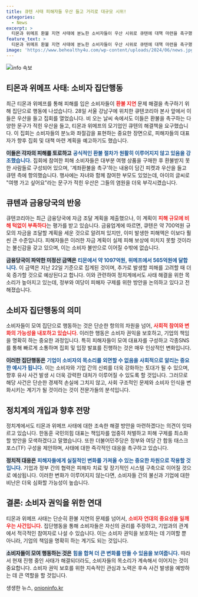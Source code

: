 ```yaml
---
title: 큐텐 사태 피해자들 우산 들고 거리로 대규모 시위!
categories:
  - News
excerpt: >
  티몬과 위메프 환불 지연 사태에 분노한 소비자들이 우산 시위로 큐텐에 대책 마련을 촉구했습니다. 금융당국의 자금 계획은 턱없이 부족하다는 지적이 이어지며 정치권에서도 해결 방안 모색에 나섰습니다.
feature_text: >
  티몬과 위메프 환불 지연 사태에 분노한 소비자들이 우산 시위로 큐텐에 대책 마련을 촉구했습니다. 금융당국의 자금 계획은 턱없이 부족하다는 지적이 이어지며 정치권에서도 해결 방안 모색에 나섰습니다.
image: 'https://www.behealthy4u.com/wp-content/uploads/2024/06/news.jpg'
---
```


<p><img src="https://www.behealthy4u.com/wp-content/uploads/2024/06/news.jpg" alt="info 속보" /></p>

<h2 data-ke-size="size26">티몬과 위메프 사태: 소비자 집단행동</h2>

<p data-ke-size="size16">최근 티몬과 위메프를 통해 피해를 입은 소비자들이 <b><span style="color: #ee2323;">환불 지연</span></b> 문제 해결을 촉구하기 위해 집단으로 행동에 나섰습니다. 28일 서울 강남구에 위치한 큐텐코리아 본사 앞에서 이들은 우산을 들고 집회를 열었습니다. 비 오는 날씨 속에서도 이들은 환불을 촉구하는 다양한 문구가 적힌 우산을 들고, 티몬과 위메프의 모기업인 큐텐의 해결책을 요구했습니다. 이 집회는 소비자들의 분노와 좌절감을 표현하는 중요한 장면으로, 피해자들의 대표자가 향후 집회 및 대책 마련 계획을 예고하기도 했습니다.</p>

<p data-ke-size="size16"></p>

<p><b><span style="background-color: #21538527;">이들은 각자의 피해를 토로하고</span></b> <b><span style="color: #1a5490;">공식적인 환불 절차가 원활히 이루어지지 않고 있음을 강조했습니다.</span></b> 집회에 참여한 피해 소비자들은 대부분 여행 상품을 구매한 후 환불받지 못한 사람들로 구성되어 있으며, '계좌환불을 촉구'하는 내용이 담긴 피켓과 우산을 들고 큐텐 측에 항의했습니다. 행사에는 자녀와 함께 참여한 부모도 있었는데, 아이의 글씨로 "여행 가고 싶어요"라는 문구가 적힌 우산은 그들의 염원을 더욱 부각시켰습니다.</p></p>

<p data-ke-size="size16"></p>

<h2 data-ke-size="size26">큐텐과 금융당국의 반응</h2>

<p data-ke-size="size16">큐텐코리아는 최근 금융당국에 자금 조달 계획을 제출했으나, 이 계획이 <b><span style="color: #ee2323;">피해 규모에 비해 턱없이 부족하다</span></b>는 평가를 받고 있습니다. 금융업계에 따르면, 큐텐은 약 700억원 규모의 자금을 조달할 계획을 세운 것으로 알려져 있지만, 이미 발생한 피해액은 이보다 훨씬 큰 수준입니다. 피해자들은 이러한 자금 계획이 실제 피해 보상에 미치지 못할 것이라는 불신감을 갖고 있으며, 이는 소비자 불만으로 이어질 수밖에 없습니다.</p>

<p data-ke-size="size16"></p>

<p><b><span style="background-color: #21538527;">금융당국이 파악한 미정산 금액은</span></b> <b><span style="color: #1a5490;">티몬에서 약 1097억원, 위메프에서 565억원에 달합니다.</span></b> 이 금액은 지난 22일 기준으로 집계된 것이며, 추가로 발생할 피해를 고려할 때 더욱 증가할 것으로 예상된다고 합니다. 이와 관련하여 정치계에서도 사태 해결을 위한 목소리가 높아지고 있는데, 정부와 여당이 피해자 구제를 위한 방안을 논의하고 있다고 전해졌습니다.</p></p>

<p data-ke-size="size16"></p>

<h2 data-ke-size="size26">소비자 집단행동의 의미</h2>

<p data-ke-size="size16">소비자들이 모여 집단으로 행동하는 것은 단순한 항의의 차원을 넘어, <b><span style="color: #ee2323;">사회적 참여와 변화의 가능성을 내포하고 있습니다.</span></b> 이러한 행동은 소비자 권익을 보호하고, 기업의 책임을 명확히 하는 중요한 과정입니다. 특히 피해자들이 모여 대표자를 구성하고 각종SNS를 통해 빠르게 소통하며 집회 및 입장 발표를 진행하는 것은 매우 인상적인 변화입니다.</p>

<p data-ke-size="size16"></p>

<p><b><span style="background-color: #21538527;">이러한 집단행동은</span></b> <b><span style="color: #1a5490;">기업이 소비자의 목소리를 외면할 수 없음을 사회적으로 알리는 중요한 예시가 됩니다.</span></b> 이는 소비자와 기업 간의 신뢰를 더욱 강화하는 토대가 될 수 있으며, 향후 유사 사건 발생 시 더욱 강력한 대처가 이루어질 수 있도록 할 것입니다. 그러므로 해당 사건은 단순한 경제적 손실에 그치지 않고, 사회 구조적인 문제와 소비자 인식을 변화시키는 계기가 될 것이라는 것이 전문가들의 분석입니다.</p></p>

<p data-ke-size="size16"></p>

<h2 data-ke-size="size26">정치계의 개입과 향후 전망</h2>

<p data-ke-size="size16">정치계에서도 티몬과 위메프 사태에 대한 조속한 해결 방안을 마련하겠다는 의견이 잇따르고 있습니다. 한동훈 국민의힘 대표는 책임자를 엄중히 처벌하고 피해 구제를 최소화할 방안을 모색하겠다고 말했습니다. 또한 더불어민주당은 정부와 여당 간 합동 태스크포스(TF) 구성을 제안하며, 사태에 대한 즉각적인 대응을 촉구하고 있습니다.</p>

<p data-ke-size="size16"></p>

<p><b><span style="background-color: #21538527;">정치적 대응은</span></b> <b><span style="color: #1a5490;">피해자들에게 실질적인 변화를 가져올 수 있는 중요한 차원으로 작용할 것입니다.</span></b> 기업과 정부 간의 협력은 피해자 치료 및 장기적인 시스템 구축으로 이어질 것으로 예상됩니다. 이러한 변화가 이루어지지 않는다면, 소비자들 간의 불신과 기업에 대한 비난은 더욱 심화할 가능성이 높습니다.</p></p>

<p data-ke-size="size16"></p>

<h2 data-ke-size="size26">결론: 소비자 권익을 위한 연대</h2>

<p data-ke-size="size16">티몬과 위메프 사태는 단순히 환불 지연의 문제를 넘어서, <b><span style="color: #ee2323;">소비자 연대의 중요성을 일깨우는 사건입니다.</span></b> 집단행동을 통해 소비자들은 자신의 권리를 주장하고, 기업과의 관계에서 적극적인 참여자로 나설 수 있습니다. 이는 소비자 권익을 보호하는 데 기여할 뿐 아니라, 기업의 책임을 명확히 하는 계기도 되는 것입니다.</p>

<p data-ke-size="size16"></p>

<p><b><span style="background-color: #21538527;">소비자들이 모여 행동하는 것은</span></b> <b><span style="color: #1a5490;">힘을 합쳐 더 큰 변화를 만들 수 있음을 보여줍니다.</span></b> 따라서 현재 진행 중인 사태가 해결되더라도, 소비자들의 목소리가 계속해서 이어지는 것이 중요합니다. 소비자 권익 보호를 위한 지속적인 관심과 노력은 후속 사건 발생을 예방하는 데 큰 역할을 할 것입니다.</p></p>

<p data-ke-size="size16"></p>
생생한 뉴스, <a href="https://onioninfo.kr" rel="dofollow">onioninfo.kr</a>



